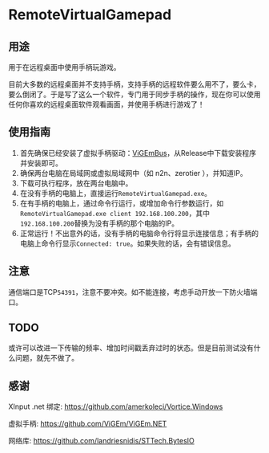# RemoteVirtualGamepad

## 用途
用于在远程桌面中使用手柄玩游戏。

目前大多数的远程桌面并不支持手柄，支持手柄的远程软件要么用不了，要么卡，要么倒闭了。于是写了这么一个软件，专门用于同步手柄的操作，现在你可以使用任何你喜欢的远程桌面软件观看画面，并使用手柄进行游戏了！

## 使用指南
1. 首先确保已经安装了虚拟手柄驱动：[ViGEmBus](https://github.com/ViGEm/ViGEmBus)，从Release中下载安装程序并安装即可。
2. 确保两台电脑在局域网或虚拟局域网中（如 n2n、zerotier ），并知道IP。
3. 下载可执行程序，放在两台电脑中。
4. 在没有手柄的电脑上，直接运行`RemoteVirtualGamepad.exe`。
5. 在有手柄的电脑上，通过命令行运行，或增加命令行参数运行，如`RemoteVirtualGamepad.exe client 192.168.100.200`，其中`192.168.100.200`替换为没有手柄的那个电脑的IP。
6. 正常运行！不出意外的话，没有手柄的电脑命令行将显示连接信息；有手柄的电脑上命令行显示`Connected: true`。如果失败的话，会有错误信息。

## 注意
通信端口是TCP`54391`，注意不要冲突。如不能连接，考虑手动开放一下防火墙端口。

## TODO
或许可以改进一下传输的频率、增加时间戳丢弃过时的状态。但是目前测试没有什么问题，就先不做了。

## 感谢
XInput .net 绑定: https://github.com/amerkoleci/Vortice.Windows

虚拟手柄: https://github.com/ViGEm/ViGEm.NET

网络库: https://github.com/landriesnidis/STTech.BytesIO

